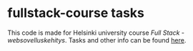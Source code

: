 # fullstack-course tasks
This code is made for Helsinki university course _Full Stack -websovelluskehitys_. Tasks and other info can be found [here](https://fullstack-hy2019.github.io/).